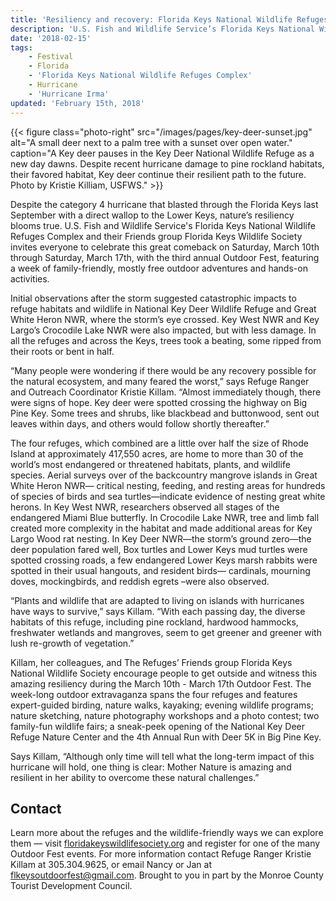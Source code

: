 ```yaml
---
title: 'Resiliency and recovery: Florida Keys National Wildlife Refuges overcomes Irma to offer Outdoor Fest'
description: 'U.S. Fish and Wildlife Service’s Florida Keys National Wildlife Refuges Complex and their Friends group Florida Keys Wildlife Society invites everyone to celebrate this great comeback on Saturday, March 10th through Saturday, March 17th, with the third annual Outdoor Fest, featuring a week of family-friendly, mostly free outdoor adventures and hands-on activities.'
date: '2018-02-15'
tags:
    - Festival
    - Florida
    - 'Florida Keys National Wildlife Refuges Complex'
    - Hurricane
    - 'Hurricane Irma'
updated: 'February 15th, 2018'
---
```


{{< figure class="photo-right" src="/images/pages/key-deer-sunset.jpg" alt="A small deer next to a palm tree with a sunset over open water." caption="A Key deer pauses in the Key Deer National Wildlife Refuge as a new day dawns. Despite recent hurricane damage to pine rockland habitats, their favored habitat, Key deer continue their resilient path to the future. Photo by Kristie Killiam, USFWS." >}}

Despite the category 4 hurricane that blasted through the Florida Keys last September with a direct wallop to the Lower Keys, nature’s resiliency blooms true.  U.S. Fish and Wildlife Service's Florida Keys National Wildlife Refuges Complex and their Friends group Florida Keys Wildlife Society invites everyone to celebrate this great comeback on Saturday, March 10th through Saturday, March 17th, with the third annual Outdoor Fest, featuring a week of family-friendly, mostly free outdoor adventures and hands-on activities.

Initial observations after the storm suggested catastrophic impacts to refuge habitats and wildlife in National Key Deer Wildlife Refuge and Great White Heron NWR, where the storm’s eye crossed. Key West NWR and Key Largo’s Crocodile Lake NWR were also impacted, but with less damage. In all the refuges and across the Keys, trees took a beating, some ripped from their roots or bent in half. 

“Many people were wondering if there would be any recovery possible for the natural ecosystem, and many feared the worst,” says Refuge Ranger and Outreach Coordinator Kristie Killam. “Almost immediately though, there were signs of hope. Key deer were spotted crossing the highway on Big Pine Key.  Some trees and shrubs, like blackbead and buttonwood, sent out leaves within days, and others would follow shortly thereafter.” 

The four refuges, which combined are a little over half the size of Rhode Island at approximately 417,550 acres, are home to more than 30 of the world’s most endangered or threatened habitats, plants, and wildlife species. Aerial surveys over of the backcountry mangrove islands in Great White Heron NWR—  critical nesting, feeding, and resting areas for hundreds of species of birds and sea turtles—indicate evidence of nesting great white herons. In Key West NWR, researchers observed all stages of the endangered Miami Blue butterfly. In Crocodile Lake NWR, tree and limb fall created more complexity in the habitat and made additional areas for Key Largo Wood rat nesting. In Key Deer NWR—the storm’s ground zero—the deer population fared well, Box turtles and Lower Keys mud turtles were spotted crossing roads, a few endangered Lower Keys marsh rabbits were spotted in their usual hangouts, and resident birds— cardinals, mourning doves, mockingbirds, and reddish egrets –were also observed. 

“Plants and wildlife that are adapted to living on islands with hurricanes have ways to survive,” says Killam.  “With each passing day, the diverse habitats of this refuge, including pine rockland, hardwood hammocks, freshwater wetlands and mangroves, seem to get greener and greener with lush re-growth of vegetation.”

Killam, her colleagues, and The Refuges’ Friends group Florida Keys National Wildlife Society encourage people to get outside and witness this amazing resiliency during the March 10th - March 17th Outdoor Fest. The week-long outdoor extravaganza spans the four refuges and features expert-guided birding, nature walks, kayaking; evening wildlife programs; nature sketching, nature photography workshops and a photo contest; two family-fun wildlife fairs; a sneak-peek opening of the National Key Deer Refuge Nature Center and the 4th Annual Run with Deer 5K in Big Pine Key.  

Says Killam, “Although only time will tell what the long-term impact of this hurricane will hold, one thing is clear: Mother Nature is amazing and resilient in her ability to overcome these natural challenges.” 

## Contact

Learn more about the refuges and the wildlife-friendly ways we can explore them — visit [floridakeyswildlifesociety.org](http://www.floridakeyswildlifesociety.org/) and register for one of the many Outdoor Fest events.   For more information contact Refuge Ranger Kristie Killam at 305.304.9625, or email Nancy or Jan at [flkeysoutdoorfest@gmail.com](mailto:flkeysoutdoorfest@gmail.com). Brought to you in part by the Monroe County Tourist Development Council.
